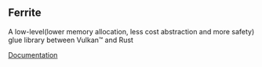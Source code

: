 Ferrite
---

A low-level(lower memory allocation, less cost abstraction and more safety) glue library between Vulkan&trade; and Rust

[Documentation](http://pctg-x8.github.io/ferrite/ferrite)
